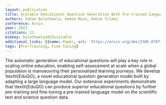 ```yaml
---
layout: publication
title: Scalable Educational Question Generation With Pre-trained Language Models
authors: Sahan Bulathwela, Hamze Muse, Emine Yilmaz
conference: Arxiv
year: 2023
citations: 21
bibkey: bulathwela2023scalable
additional_links: [{name: Paper, url: 'https://arxiv.org/abs/2305.07871'}]
tags: [Pre-Training, Fine-Tuning]
---
```

The automatic generation of educational questions will play a key role in
scaling online education, enabling self-assessment at scale when a global
population is manoeuvring their personalised learning journeys. We develop
\textit\{EduQG\}, a novel educational question generation model built by adapting
a large language model. Our extensive experiments demonstrate that
\textit\{EduQG\} can produce superior educational questions by further
pre-training and fine-tuning a pre-trained language model on the scientific
text and science question data.